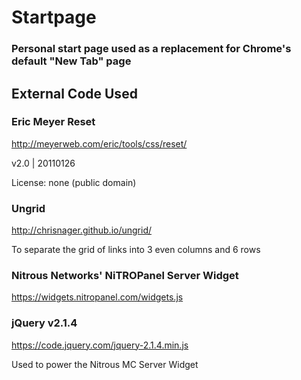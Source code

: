 # Startpage

### Personal start page used as a replacement for Chrome's default "New Tab" page

## External Code Used

### Eric Meyer Reset

http://meyerweb.com/eric/tools/css/reset/ 

v2.0 | 20110126

License: none (public domain)

### Ungrid

http://chrisnager.github.io/ungrid/

To separate the grid of links into 3 even columns and 6 rows

### Nitrous Networks' NiTROPanel Server Widget

https://widgets.nitropanel.com/widgets.js

### jQuery v2.1.4

https://code.jquery.com/jquery-2.1.4.min.js

Used to power the Nitrous MC Server Widget
